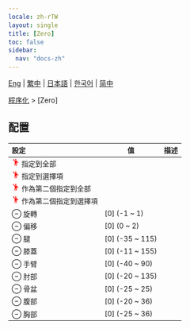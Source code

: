 ```yaml
---
locale: zh-rTW
layout: single
title: [Zero]
toc: false
sidebar:
  nav: "docs-zh"
---
```

[Eng](/dancexr/menu/2025.5/motion/zero) | [繁中](/tw/dancexr/menu/2025.5/motion/zero) | [日本語](/jp/dancexr/menu/2025.5/motion/zero) | [한국어](/kr/dancexr/menu/2025.5/motion/zero) | [简中](/zh/dancexr/menu/2025.5/motion/zero)

[程序化](../menu#程序化) > [Zero]

## 配置

| 設定 | 值 | 描述 |
| :--- | --- | :--- |
| <img src="/images/icon/ic_motion.png" alt="motion icon"/> 指定到全部 || 
| <img src="/images/icon/ic_motion.png" alt="motion icon"/> 指定到選擇項 || 
| <img src="/images/icon/ic_motion.png" alt="motion icon"/> 作為第二個指定到全部 || 
| <img src="/images/icon/ic_motion.png" alt="motion icon"/> 作為第二個指定到選擇項 || 
| ⊖ 旋轉 | [0] (-1 ~ 1) | 
| ⊖ 偏移 | [0] (0 ~ 2) | 
| ⊖ 腿 | [0] (-35 ~ 115) | 
| ⊖ 膝蓋 | [0] (-11 ~ 155) | 
| ⊖ 手臂 | [0] (-40 ~ 90) | 
| ⊖ 肘部 | [0] (-20 ~ 135) | 
| ⊖ 骨盆 | [0] (-25 ~ 25) | 
| ⊖ 腹部 | [0] (-20 ~ 36) | 
| ⊖ 胸部 | [0] (-25 ~ 36) | 

